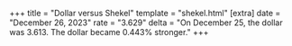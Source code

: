 +++
title = "Dollar versus Shekel"
template = "shekel.html"
[extra]
date = "December 26, 2023"
rate = "3.629"
delta = "On December 25, the dollar was 3.613. The dollar became 0.443% stronger."
+++
